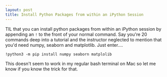 ```yaml
---
layout: post
title: Install Python Packages from within an iPython Session
---
```


TIL that you can install python packages from within an iPython session by appending an `!` to the front of your normal command. Say you're 20 commands deep into a tutorial and the instructor neglected to mention that you'd need numpy, seaborn and matplotlib. Just enter....

`!python3 -m pip install numpy seaborn matplolib`

This doesn't seem to work in my regular bash terminal on Mac so let me know if you know the trick for that.
